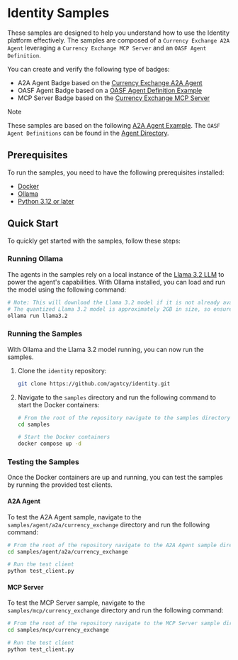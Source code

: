 # Identity Samples

These samples are designed to help you understand how to use the Identity platform effectively.
The samples are composed of a `Currency Exchange A2A Agent` leveraging a `Currency Exchange MCP Server` and an `OASF Agent Definition`.

You can create and verify the following type of badges:

- A2A Agent Badge based on the [Currency Exchange A2A Agent](agent/a2a)
- OASF Agent Badge based on a [OASF Agent Definition Example](agent/oasf)
- MCP Server Badge based on the [Currency Exchange MCP Server](mcp)

> [!NOTE]
> These samples are based on the following [A2A Agent Example](https://github.com/google/A2A/blob/main/samples/python/agents/langgraph).
> The `OASF Agent Definitions` can be found in the [Agent Directory](https://hub.agntcy.org/explore).

## Prerequisites

To run the samples, you need to have the following prerequisites installed:

- [Docker](https://docs.docker.com/engine/install/)
- [Ollama](https://ollama.com/download)
- [Python 3.12 or later](https://www.python.org/downloads/)

## Quick Start

To quickly get started with the samples, follow these steps:

### Running Ollama

The agents in the samples rely on a local instance of the [Llama 3.2 LLM](https://ollama.com/library/llama3.2) to power the agent's capabilities.
With Ollama installed, you can load and run the model using the following command:

```bash
# Note: This will download the Llama 3.2 model if it is not already available locally.
# The quantized Llama 3.2 model is approximately 2GB in size, so ensure you have enough disk space.
ollama run llama3.2
```

### Running the Samples

With Ollama and the Llama 3.2 model running, you can now run the samples.

1. Clone the `identity` repository:

   ```bash
   git clone https://github.com/agntcy/identity.git
   ```

2. Navigate to the `samples` directory and run the following command to start the Docker containers:

   ```bash
   # From the root of the repository navigate to the samples directory
   cd samples

   # Start the Docker containers
   docker compose up -d
   ```

### Testing the Samples

Once the Docker containers are up and running, you can test the samples by running the provided test clients.

#### A2A Agent

To test the A2A Agent sample, navigate to the `samples/agent/a2a/currency_exchange` directory and run the following command:

```bash
# From the root of the repository navigate to the A2A Agent sample directory
cd samples/agent/a2a/currency_exchange

# Run the test client
python test_client.py
```

#### MCP Server

To test the MCP Server sample, navigate to the `samples/mcp/currency_exchange` directory and run the following command:

```bash
# From the root of the repository navigate to the MCP Server sample directory
cd samples/mcp/currency_exchange

# Run the test client
python test_client.py
```
